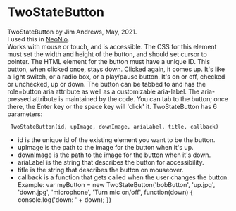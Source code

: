 # TwoStateButton

 TwoStateButton by Jim Andrews, May, 2021.  
 I used this in [NeoNio](http://vispo.com/nio/neo).  
 Works with mouse or touch, and is accessible. The CSS for this element must 
 set the width and height of the button, and should set cursor to pointer. 
 The HTML element for the button must have a unique ID. This button, when 
 clicked once, stays down. Clicked again, it comes up. It's like a light 
 switch, or a radio box, or a play/pause button. It's on or off, checked or 
 unchecked, up or down. The button can be tabbed to and has the role=button
 aria attribute as well as a customizable aria-label. The aria-pressed attribute
 is maintained by the code. You can tab to the button; once there, the Enter
 key or the space key will 'click' it. TwoStateButton has 6 parameters:  
 
     TwoStateButton(id, upImage, downImage, ariaLabel, title, callback)
    
 * id is the unique id of the existing element you want to be the button.
 * upImage is the path to the image for the button when it's up.
 * downImage is the path to the image for the button when it's down.
 * ariaLabel is the string that describes the button for accessibility.
 * title is the string that describes the button on mouseover.
 * callback is a function that gets called when the user changes the button.  
 Example:
    var myButton = new TwoStateButton('bobButton', 'up.jpg', 'down.jpg', 'microphone', 'Turn mic on/off', function(down) {
        console.log('down: ' + down);
    })
